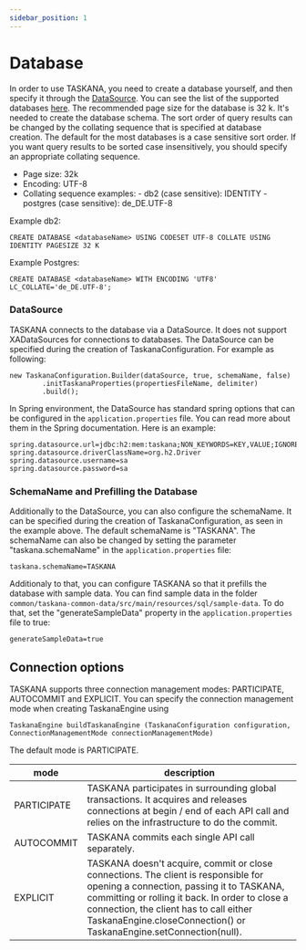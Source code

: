 ```yaml
---
sidebar_position: 1
---
```


# Database

In order to use TASKANA, you need to create a database yourself, and then specify it through the [DataSource](#datasource). You can see the list of the supported databases [here](../getting-started/supportedEnvironments.md). 
The recommended page size for the database is 32 k. It's needed to create the database schema. The sort order of query results can be changed by the collating sequence that is specified at database creation. The default for the most databases is a case sensitive sort order.  If you want query results to be sorted case insensitively, you should specify an appropriate collating sequence.

- Page size: 32k
- Encoding:  UTF-8
- Collating sequence examples: 
        - db2 (case sensitive): IDENTITY
        - postgres (case sensitive): de_DE.UTF-8

Example db2:
```
CREATE DATABASE <databaseName> USING CODESET UTF-8 COLLATE USING IDENTITY PAGESIZE 32 K 

```

Example Postgres:
```
CREATE DATABASE <databaseName> WITH ENCODING 'UTF8' LC_COLLATE='de_DE.UTF-8';
```

### DataSource

TASKANA connects to the database via a DataSource. It does not support XADataSources for connections to databases. The DataSource can be specified during the creation of TaskanaConfiguration. For example as following:
```
new TaskanaConfiguration.Builder(dataSource, true, schemaName, false)
        .initTaskanaProperties(propertiesFileName, delimiter)
        .build();
``` 
In Spring environment, the DataSource has standard spring options that can be configured in the ```application.properties``` file. You can read more about them in the Spring documentation. Here is an example: 
```
spring.datasource.url=jdbc:h2:mem:taskana;NON_KEYWORDS=KEY,VALUE;IGNORECASE=TRUE;LOCK_MODE=0;
spring.datasource.driverClassName=org.h2.Driver
spring.datasource.username=sa
spring.datasource.password=sa
```
###  SchemaName and Prefilling the Database

Additionally to the DataSource, you can also configure the schemaName. It can be specified during the creation of TaskanaConfiguration, as seen in the example above. The default schemaName is "TASKANA". The  schemaName can also be changed by setting the parameter "taskana.schemaName" in the ```application.properties``` file:

```
taskana.schemaName=TASKANA
```
Additionaly to that, you can configure TASKANA so that it prefills the database with sample data. You can find sample data in the folder ```common/taskana-common-data/src/main/resources/sql/sample-data```. To do that, set the "generateSampleData" property in the ```application.properties``` file to true:
```
generateSampleData=true
```

## Connection options

TASKANA supports three connection management modes: PARTICIPATE, AUTOCOMMIT and EXPLICIT. You can specify the connection management mode when creating TaskanaEngine using 

```
TaskanaEngine buildTaskanaEngine (TaskanaConfiguration configuration, ConnectionManagementMode connectionManagementMode)
```

The default mode is PARTICIPATE.

| mode         | description                                                                                                                                                                                                                                                                                           |
|--------------|-------------------------------------------------------------------------------------------------------------------------------------------------------------------------------------------------------------------------------------------------------------------------------------------------------|
| PARTICIPATE  | TASKANA  participates in surrounding global transactions. It acquires and  releases connections at begin / end of each API call and relies on the infrastructure to do the commit.                                                                                  |
| AUTOCOMMIT   | TASKANA commits each single API call separately.                                                                                                                                                                                                                                                       |
| EXPLICIT     | TASKANA  doesn't acquire, commit or close connections. The client is responsible  for opening a connection, passing it to TASKANA, committing or  rolling it back. In order to close a connection, the client has to call either TaskanaEngine.closeConnection() or TaskanaEngine.setConnection(null). |
